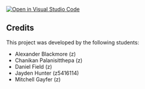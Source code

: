 [![Open in Visual Studio Code](https://classroom.github.com/assets/open-in-vscode-718a45dd9cf7e7f842a935f5ebbe5719a5e09af4491e668f4dbf3b35d5cca122.svg)](https://classroom.github.com/online_ide?assignment_repo_id=15170700&assignment_repo_type=AssignmentRepo)

## Credits

This project was developed by the following students:
 - Alexander Blackmore (z)
 - Chanikan Palanisitthepa (z)
 - Daniel Field (z)
 - Jayden Hunter (z5416114)
 - Mitchell Gayfer (z)